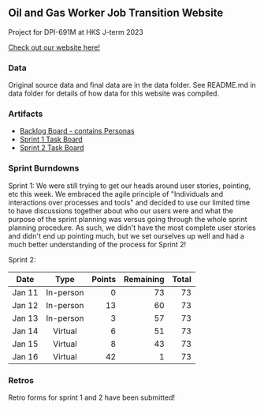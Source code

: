 ## Oil and Gas Worker Job Transition Website
Project for DPI-691M at HKS J-term 2023

[Check out our website here!](https://jtammelleo.github.io/job-website)

### Data
Original source data and final data are in the data folder. See README.md in data folder for details of how data for this website was compiled. 

### Artifacts
* [Backlog Board - contains Personas](https://github.com/users/jtammelleo/projects/1/views/1)
* [Sprint 1 Task Board](https://github.com/users/jtammelleo/projects/4/views/1)
* [Sprint 2 Task Board](https://github.com/users/jtammelleo/projects/5/views/1)

### Sprint Burndowns
Sprint 1: We were still trying to get our heads around user stories, pointing, etc this week. We embraced the agile principle of "Individuals and interactions over processes and tools" and decided to use our limited time to have discussions together about who our users were and what the purpose of the sprint planning was versus going through the whole sprint planning procedure. As such, we didn't have the most complete user stories and didn't end up pointing much, but we set ourselves up well and had a much better understanding of the process for Sprint 2!

Sprint 2:

| Date        | Type           | Points  | Remaining  | Total  |
| ------------- |:-------------:| -----:|-----: | -----:
| Jan 11 | In-person | 0| 73 | 73 |
| Jan 12 | In-person | 13 | 60 | 73 |
| Jan 13 | In-person      | 3 | 57 | 73 |
| Jan 14 | Virtual        | 6 | 51 | 73 |
| Jan 15 | Virtual        | 8 | 43 | 73 |
| Jan 16 | Virtual        | 42 | 1 | 73 |

### Retros
Retro forms for sprint 1 and 2 have been submitted!
